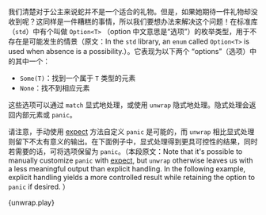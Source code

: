 我们清楚对于公主来说蛇并不是一个适合的礼物。但是，如果她期待一件礼物却没收到呢？这同样是一件糟糕的事情，所以我们要想办法来解决这个问题！在标准库（`std`）中有个叫做 `Option<T>` （option 中文意思是“选项”）的枚举类型，用于不存在是可能发生的情景（原文：In the `std` library, an `enum` called `Option<T>` is used when absence is a possibility.）。它表现为以下两个 “options”（选项）中的其中一个：

* `Some(T)`：找到一个属于 `T` 类型的元素
* `None`：找不到相应元素

这些选项可以通过 `match` 显式地处理，或使用 `unwrap` 隐式地处理。隐式处理会返回内部元素或 `panic`。

请注意，手动使用 [expect][expect] 方法自定义 `panic` 是可能的，而 `unwrap` 相比显式处理则留下不太有意义的输出。在下面例子中，显式处理得到更具可控性的结果，同时若需要的话，可将选项保留为 `panic`。（本段原文：Note that it's possible to manually customize `panic` with [expect][expect], but `unwrap` otherwise leaves us with a less 
meaningful output than explicit handling. In the following example, explicit handling yields a more controlled result while retaining the option to `panic` if desired. ）

{unwrap.play}

[expect]: http://doc.rust-lang.org/std/option/enum.Option.html#method.expect
